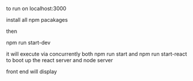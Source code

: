 to run on localhost:3000

install all npm pacakages

then 

npm run start-dev

it will execute via concurrently both npm run start and npm run start-react to boot up the react server and node server

front end will display
